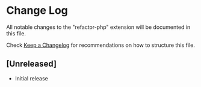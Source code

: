 # Change Log

All notable changes to the "refactor-php" extension will be documented in this file.

Check [Keep a Changelog](http://keepachangelog.com/) for recommendations on how to structure this file.

## [Unreleased]

- Initial release